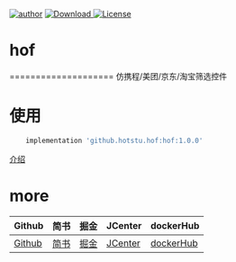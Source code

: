 [![author](https://img.shields.io/badge/author-hglf-blue.svg)](https://github.com/hotstu)
[![Download](https://api.bintray.com/packages/hglf/maven/hof/images/download.svg) ](https://bintray.com/hglf/maven/hof/_latestVersion)
[![License](https://img.shields.io/badge/License-Apache%202.0-blue.svg)](https://opensource.org/licenses/Apache-2.0)

# hof
====================
仿携程/美团/京东/淘宝筛选控件

# 使用
```groovy
    implementation 'github.hotstu.hof:hof:1.0.0'

```

[介绍](https://www.jianshu.com/p/aeff6d401033)

# more
|Github|简书| 掘金|JCenter | dockerHub|
| -------------| ------------- |------------- |------------- |------------- |
| [Github](https://github.com/hotstu)| [简书](https://www.jianshu.com/u/ca2207af2001) | [掘金](https://juejin.im/user/5bee320651882516be2ebbfe) |[JCenter ](https://bintray.com/hglf/maven)      | [dockerHub](https://hub.docker.com/u/hglf)|